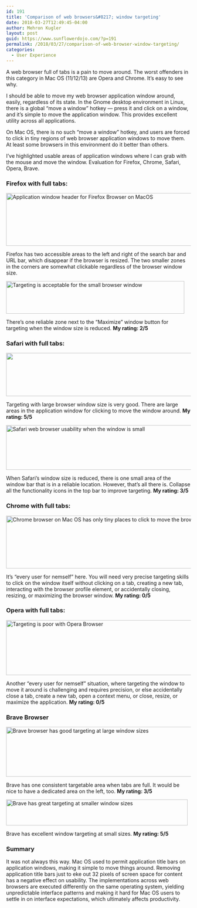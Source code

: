 ```yaml
---
id: 191
title: 'Comparison of web browsers&#8217; window targeting'
date: 2018-03-27T12:49:45-04:00
author: Mehron Kugler
layout: post
guid: https://www.sunflowerdojo.com/?p=191
permalink: /2018/03/27/comparison-of-web-browser-window-targeting/
categories:
  - User Experience
---
```

A web browser full of tabs is a pain to move around. The worst offenders in this category in Mac OS (11/12/13) are Opera and Chrome. It&#8217;s easy to see why.

<!--more-->

I should be able to move my web browser application window around, easily, regardless of its state. In the Gnome desktop environment in Linux, there is a global &#8220;move a window&#8221; hotkey &#8212; press it and click on a window, and it&#8217;s simple to move the application window. This provides excellent utility across all applications.

On Mac OS, there is no such &#8220;move a window&#8221; hotkey, and users are forced to click in tiny regions of web browser application windows to move them. At least some browsers in this environment do it better than others.

I&#8217;ve highlighted usable areas of application windows where I can grab with the mouse and move the window. Evaluation for Firefox, Chrome, Safari, Opera, Brave.

### Firefox with full tabs:

<img loading="lazy" class="aligncenter size-full wp-image-199" src="https://www.sunflowerdojo.com/wp-content/uploads/2018/03/firefox-browser-areas-highlighted.png" alt="Application window header for Firefox Browser on MacOS" width="2466" height="144" srcset="https://www.sunflowerdojo.com/wp-content/uploads/2018/03/firefox-browser-areas-highlighted.png 2466w, https://www.sunflowerdojo.com/wp-content/uploads/2018/03/firefox-browser-areas-highlighted-300x18.png 300w, https://www.sunflowerdojo.com/wp-content/uploads/2018/03/firefox-browser-areas-highlighted-768x45.png 768w, https://www.sunflowerdojo.com/wp-content/uploads/2018/03/firefox-browser-areas-highlighted-1024x60.png 1024w" sizes="(max-width: 2466px) 100vw, 2466px" /> 

Firefox has two accessible areas to the left and right of the search bar and URL bar, which disappear if the browser is resized. The two smaller zones in the corners are somewhat clickable regardless of the browser window size.

<img loading="lazy" class="wp-image-203 aligncenter" src="https://www.sunflowerdojo.com/wp-content/uploads/2018/03/firefox-small-size-movability.png" alt="Targeting is acceptable for the small browser window" width="486" height="89" srcset="https://www.sunflowerdojo.com/wp-content/uploads/2018/03/firefox-small-size-movability.png 798w, https://www.sunflowerdojo.com/wp-content/uploads/2018/03/firefox-small-size-movability-300x55.png 300w, https://www.sunflowerdojo.com/wp-content/uploads/2018/03/firefox-small-size-movability-768x141.png 768w" sizes="(max-width: 486px) 100vw, 486px" /> 

There&#8217;s one reliable zone next to the &#8220;Maximize&#8221; window button for targeting when the window size is reduced. **My rating: 2/5**

### Safari with full tabs:

<img loading="lazy" class="aligncenter size-full wp-image-200" src="https://www.sunflowerdojo.com/wp-content/uploads/2018/03/safari-browser-window-movability.png" alt="" width="2206" height="118" srcset="https://www.sunflowerdojo.com/wp-content/uploads/2018/03/safari-browser-window-movability.png 2206w, https://www.sunflowerdojo.com/wp-content/uploads/2018/03/safari-browser-window-movability-300x16.png 300w, https://www.sunflowerdojo.com/wp-content/uploads/2018/03/safari-browser-window-movability-768x41.png 768w, https://www.sunflowerdojo.com/wp-content/uploads/2018/03/safari-browser-window-movability-1024x55.png 1024w" sizes="(max-width: 2206px) 100vw, 2206px" /> 

Targeting with large browser window size is very good. There are large areas in the application window for clicking to move the window around. **My rating: 5/5**

<img loading="lazy" class="aligncenter size-full wp-image-201" src="https://www.sunflowerdojo.com/wp-content/uploads/2018/03/safari-web-browser-smaller-movability.png" alt="Safari web browser usability when the window is small" width="1012" height="122" srcset="https://www.sunflowerdojo.com/wp-content/uploads/2018/03/safari-web-browser-smaller-movability.png 1012w, https://www.sunflowerdojo.com/wp-content/uploads/2018/03/safari-web-browser-smaller-movability-300x36.png 300w, https://www.sunflowerdojo.com/wp-content/uploads/2018/03/safari-web-browser-smaller-movability-768x93.png 768w" sizes="(max-width: 1012px) 100vw, 1012px" /> 

When Safari&#8217;s window size is reduced, there is one small area of the window bar that is in a reliable location. However, that&#8217;s all there is. Collapse all the functionality icons in the top bar to improve targeting. **My rating: 3/5**

### Chrome with full tabs:

<img loading="lazy" class="aligncenter size-full wp-image-202" src="https://www.sunflowerdojo.com/wp-content/uploads/2018/03/chrome-browser-macos-movability.png" alt="Chrome browser on Mac OS has only tiny places to click to move the browser window" width="2554" height="144" srcset="https://www.sunflowerdojo.com/wp-content/uploads/2018/03/chrome-browser-macos-movability.png 2554w, https://www.sunflowerdojo.com/wp-content/uploads/2018/03/chrome-browser-macos-movability-300x17.png 300w, https://www.sunflowerdojo.com/wp-content/uploads/2018/03/chrome-browser-macos-movability-768x43.png 768w, https://www.sunflowerdojo.com/wp-content/uploads/2018/03/chrome-browser-macos-movability-1024x58.png 1024w" sizes="(max-width: 2554px) 100vw, 2554px" /> 

It&#8217;s &#8220;every user for nemself&#8221; here. You will need very precise targeting skills to click on the window itself without clicking on a tab, creating a new tab, interacting with the browser profile element, or accidentally closing, resizing, or maximizing the browser window. **My rating: 0/5**

### Opera with full tabs:

<img loading="lazy" class="aligncenter size-full wp-image-204" src="https://www.sunflowerdojo.com/wp-content/uploads/2018/03/opera-macos-movability.png" alt="Targeting is poor with Opera Browser" width="2298" height="150" srcset="https://www.sunflowerdojo.com/wp-content/uploads/2018/03/opera-macos-movability.png 2298w, https://www.sunflowerdojo.com/wp-content/uploads/2018/03/opera-macos-movability-300x20.png 300w, https://www.sunflowerdojo.com/wp-content/uploads/2018/03/opera-macos-movability-768x50.png 768w, https://www.sunflowerdojo.com/wp-content/uploads/2018/03/opera-macos-movability-1024x67.png 1024w" sizes="(max-width: 2298px) 100vw, 2298px" /> 

Another &#8220;every user for nemself&#8221; situation, where targeting the window to move it around is challenging and requires precision, or else accidentally close a tab, create a new tab, open a context menu, or close, resize, or maximize the application. **My rating: 0/5**

### Brave Browser

<img loading="lazy" class="aligncenter size-full wp-image-207" src="https://www.sunflowerdojo.com/wp-content/uploads/2018/03/brave-browser-large-movability.png" alt="Brave browser has good targeting at large window sizes" width="2130" height="136" srcset="https://www.sunflowerdojo.com/wp-content/uploads/2018/03/brave-browser-large-movability.png 2130w, https://www.sunflowerdojo.com/wp-content/uploads/2018/03/brave-browser-large-movability-300x19.png 300w, https://www.sunflowerdojo.com/wp-content/uploads/2018/03/brave-browser-large-movability-768x49.png 768w, https://www.sunflowerdojo.com/wp-content/uploads/2018/03/brave-browser-large-movability-1024x65.png 1024w" sizes="(max-width: 2130px) 100vw, 2130px" /> 

Brave has one consistent targetable area when tabs are full. It would be nice to have a dedicated area on the left, too. **My rating: 3/5**

<img loading="lazy" class="aligncenter  wp-image-208" src="https://www.sunflowerdojo.com/wp-content/uploads/2018/03/brave-browser-small-movability.png" alt="Brave has great targeting at smaller window sizes" width="495" height="71" srcset="https://www.sunflowerdojo.com/wp-content/uploads/2018/03/brave-browser-small-movability.png 958w, https://www.sunflowerdojo.com/wp-content/uploads/2018/03/brave-browser-small-movability-300x43.png 300w, https://www.sunflowerdojo.com/wp-content/uploads/2018/03/brave-browser-small-movability-768x111.png 768w" sizes="(max-width: 495px) 100vw, 495px" /> 

Brave has excellent window targeting at small sizes. **My rating: 5/5**

### Summary

It was not always this way. Mac OS used to permit application title bars on application windows, making it simple to move things around. Removing application title bars just to eke out 32 pixels of screen space for content has a negative effect on usability. The implementations across web browsers are executed differently on the same operating system, yielding unpredictable interface patterns and making it hard for Mac OS users to settle in on interface expectations, which ultimately affects productivity.